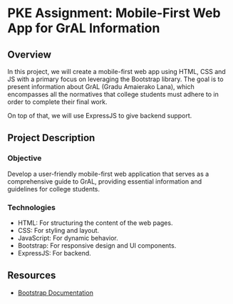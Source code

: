 # PKE Assignment: Mobile-First Web App for GrAL Information

## Overview

In this project, we will create a mobile-first web app using HTML, CSS and JS with a primary focus on leveraging the Bootstrap library. The goal is to present information about GrAL (Gradu Amaierako Lana), which encompasses all the normatives that college students must adhere to in order to complete their final work.

On top of that, we will use ExpressJS to give backend support.

## Project Description

### Objective

Develop a user-friendly mobile-first web application that serves as a comprehensive guide to GrAL, providing essential information and guidelines for college students.

### Technologies

- HTML: For structuring the content of the web pages.
- CSS: For styling and layout.
- JavaScript: For dynamic behavior.
- Bootstrap: For responsive design and UI components.
- ExpressJS: For backend.

## Resources

* [Bootstrap Documentation](https://getbootstrap.com/docs/5.3/getting-started/introduction/)

